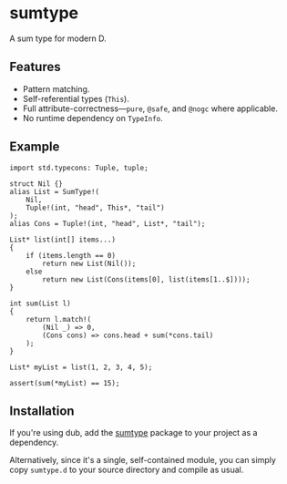 sumtype
=======

A sum type for modern D.

Features
--------

- Pattern matching.
- Self-referential types (`This`).
- Full attribute-correctness—`pure`, `@safe`, and `@nogc` where applicable.
- No runtime dependency on `TypeInfo`.

Example
-------

    import std.typecons: Tuple, tuple;

    struct Nil {}
    alias List = SumType!(
        Nil,
        Tuple!(int, "head", This*, "tail")
    );
    alias Cons = Tuple!(int, "head", List*, "tail");

    List* list(int[] items...)
    {
        if (items.length == 0)
            return new List(Nil());
        else
            return new List(Cons(items[0], list(items[1..$])));
    }

    int sum(List l)
    {
        return l.match!(
            (Nil _) => 0,
            (Cons cons) => cons.head + sum(*cons.tail)
        );
    }

    List* myList = list(1, 2, 3, 4, 5);

    assert(sum(*myList) == 15);


Installation
------------

If you're using dub, add the [sumtype](https://code.dlang.org/packages/sumtype)
package to your project as a dependency.

Alternatively, since it's a single, self-contained module, you can simply copy
`sumtype.d` to your source directory and compile as usual.

